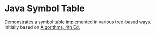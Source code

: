 # Java Symbol Table
Demonstrates a symbol table implemented in various tree-based ways.<br />
Initially based on <a href="http://algs4.cs.princeton.edu/home/" target="_blank">Algorithms, 4th Ed.</a>
